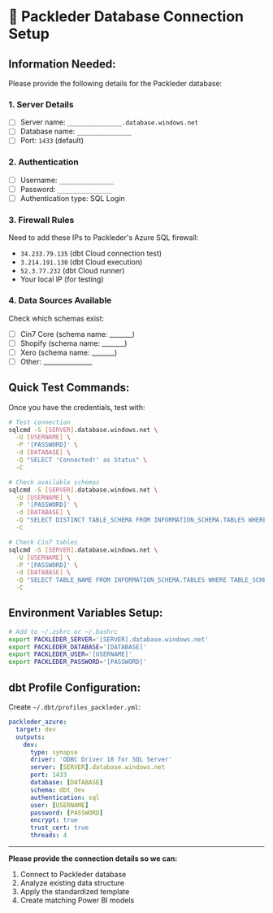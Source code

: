 # 🔌 Packleder Database Connection Setup

## Information Needed:

Please provide the following details for the Packleder database:

### 1. **Server Details**
- [ ] Server name: `_______________.database.windows.net`
- [ ] Database name: `_______________`
- [ ] Port: `1433` (default)

### 2. **Authentication**
- [ ] Username: `_______________`
- [ ] Password: `_______________`
- [ ] Authentication type: SQL Login

### 3. **Firewall Rules**
Need to add these IPs to Packleder's Azure SQL firewall:
- `34.233.79.135` (dbt Cloud connection test)
- `3.214.191.130` (dbt Cloud execution)
- `52.3.77.232` (dbt Cloud runner)
- Your local IP (for testing)

### 4. **Data Sources Available**
Check which schemas exist:
- [ ] Cin7 Core (schema name: _______)
- [ ] Shopify (schema name: _______)
- [ ] Xero (schema name: _______)
- [ ] Other: _______________

## Quick Test Commands:

Once you have the credentials, test with:

```bash
# Test connection
sqlcmd -S [SERVER].database.windows.net \
  -U [USERNAME] \
  -P '[PASSWORD]' \
  -d [DATABASE] \
  -Q "SELECT 'Connected!' as Status" \
  -C

# Check available schemas
sqlcmd -S [SERVER].database.windows.net \
  -U [USERNAME] \
  -P '[PASSWORD]' \
  -d [DATABASE] \
  -Q "SELECT DISTINCT TABLE_SCHEMA FROM INFORMATION_SCHEMA.TABLES WHERE TABLE_SCHEMA NOT IN ('dbo', 'sys', 'INFORMATION_SCHEMA')" \
  -C

# Check Cin7 tables
sqlcmd -S [SERVER].database.windows.net \
  -U [USERNAME] \
  -P '[PASSWORD]' \
  -d [DATABASE] \
  -Q "SELECT TABLE_NAME FROM INFORMATION_SCHEMA.TABLES WHERE TABLE_SCHEMA LIKE '%cin7%'" \
  -C
```

## Environment Variables Setup:

```bash
# Add to ~/.zshrc or ~/.bashrc
export PACKLEDER_SERVER='[SERVER].database.windows.net'
export PACKLEDER_DATABASE='[DATABASE]'
export PACKLEDER_USER='[USERNAME]'
export PACKLEDER_PASSWORD='[PASSWORD]'
```

## dbt Profile Configuration:

Create `~/.dbt/profiles_packleder.yml`:

```yaml
packleder_azure:
  target: dev
  outputs:
    dev:
      type: synapse
      driver: 'ODBC Driver 18 for SQL Server'
      server: [SERVER].database.windows.net
      port: 1433
      database: [DATABASE]
      schema: dbt_dev
      authentication: sql
      user: [USERNAME]
      password: [PASSWORD]
      encrypt: true
      trust_cert: true
      threads: 4
```

---

**Please provide the connection details so we can:**
1. Connect to Packleder database
2. Analyze existing data structure
3. Apply the standardized template
4. Create matching Power BI models